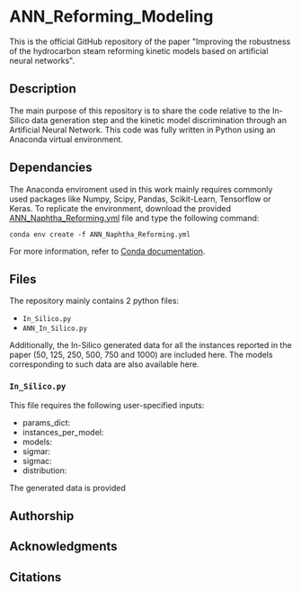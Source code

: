 # ANN_Reforming_Modeling
This is the official GitHub repository of the paper "Improving the robustness of the hydrocarbon steam reforming kinetic models based on artificial neural networks".

## Description 
The main purpose of this repository is to share the code relative to the In-Silico data generation step and the kinetic model discrimination through an Artificial Neural Network. This code was fully written in Python using an Anaconda virtual environment.

## Dependancies
The Anaconda enviroment used in this work mainly requires commonly used packages like Numpy, Scipy, Pandas, Scikit-Learn, Tensorflow or Keras. To replicate the environment, download the provided [ANN_Naphtha_Reforming.yml](ANN_Naphtha_Reforming.yml) file and type the following command:
```
conda env create -f ANN_Naphtha_Reforming.yml
```
For more information, refer to [Conda documentation](https://conda.io/projects/conda/en/latest/user-guide/tasks/manage-environments.html#creating-an-environment-from-an-environment-yml-file). 

## Files 
The repository mainly contains 2 python files:
- ```In_Silico.py```
- ```ANN_In_Silico.py```

Additionally, the In-Silico generated data for all the instances reported in the paper (50, 125, 250, 500, 750 and 1000) are included here. The models corresponding to such data are also available here. 

### ```In_Silico.py```
This file requires the following user-specified inputs:
- params_dict: 
- instances_per_model:
- models: 
- sigmar:
- sigmac:
- distribution: 

The generated data is provided 


## Authorship

## Acknowledgments

## Citations
